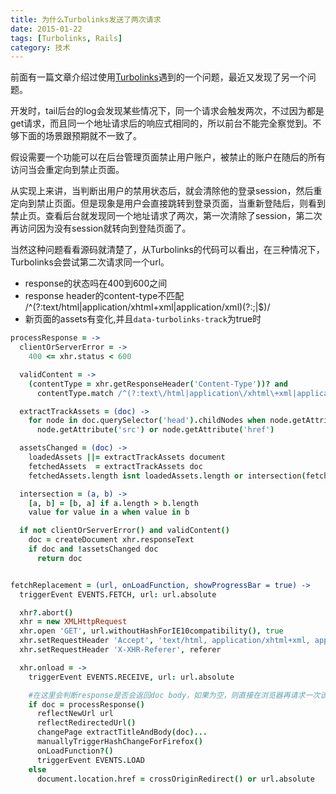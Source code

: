 ```yaml
---
title: 为什么Turbolinks发送了两次请求
date: 2015-01-22
tags: [Turbolinks, Rails]
category: 技术
---
```

前面有一篇文章介绍过使用[Turbolinks](/blogs/2013/02/28/turbolinks-make-form-resubmissioin.html)遇到的一个问题，最近又发现了另一个问题。

开发时，tail后台的log会发现某些情况下，同一个请求会触发两次，不过因为都是get请求，而且同一个地址请求后的响应式相同的，所以前台不能完全察觉到。不够下面的场景跟预期就不一致了。

假设需要一个功能可以在后台管理页面禁止用户账户，被禁止的账户在随后的所有访问当会重定向到禁止页面。

从实现上来讲，当判断出用户的禁用状态后，就会清除他的登录session，然后重定向到禁止页面。但是现象是用户会直接跳转到登录页面，当重新登陆后，则看到禁止页。查看后台就发现同一个地址请求了两次，第一次清除了session，第二次再访问因为没有session就转向到登陆页面了。

当然这种问题看看源码就清楚了，从Turbolinks的代码可以看出，在三种情况下，Turbolinks会尝试第二次请求同一个url。

* response的状态吗在400到600之间
* response header的content-type不匹配 /^(?:text\/html|application\/xhtml\+xml|application\/xml)(?:;|$)/
* 新页面的assets有变化,并且```data-turbolinks-track```为true时

```coffee
processResponse = ->
  clientOrServerError = ->
    400 <= xhr.status < 600

  validContent = ->
    (contentType = xhr.getResponseHeader('Content-Type'))? and
      contentType.match /^(?:text\/html|application\/xhtml\+xml|application\/xml)(?:;|$)/

  extractTrackAssets = (doc) ->
    for node in doc.querySelector('head').childNodes when node.getAttribute?('data-turbolinks-track')?
      node.getAttribute('src') or node.getAttribute('href')

  assetsChanged = (doc) ->
    loadedAssets ||= extractTrackAssets document
    fetchedAssets  = extractTrackAssets doc
    fetchedAssets.length isnt loadedAssets.length or intersection(fetchedAssets, loadedAssets).length isnt loadedAssets.length

  intersection = (a, b) ->
    [a, b] = [b, a] if a.length > b.length
    value for value in a when value in b

  if not clientOrServerError() and validContent()
    doc = createDocument xhr.responseText
    if doc and !assetsChanged doc
      return doc


fetchReplacement = (url, onLoadFunction, showProgressBar = true) ->
  triggerEvent EVENTS.FETCH, url: url.absolute

  xhr?.abort()
  xhr = new XMLHttpRequest
  xhr.open 'GET', url.withoutHashForIE10compatibility(), true
  xhr.setRequestHeader 'Accept', 'text/html, application/xhtml+xml, application/xml'
  xhr.setRequestHeader 'X-XHR-Referer', referer

  xhr.onload = ->
    triggerEvent EVENTS.RECEIVE, url: url.absolute

    #在这里会判断response是否会返回doc body，如果为空，则直接在浏览器再请求一次该url
    if doc = processResponse()
      reflectNewUrl url
      reflectRedirectedUrl()
      changePage extractTitleAndBody(doc)...
      manuallyTriggerHashChangeForFirefox()
      onLoadFunction?()
      triggerEvent EVENTS.LOAD
    else
      document.location.href = crossOriginRedirect() or url.absolute

```


